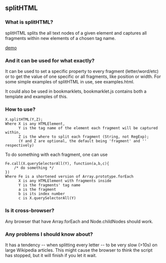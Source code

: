 ## splitHTML


### What is splitHTML?

splitHTML splits the all text nodes of a given element and captures all fragments within new elements of a chosen tag name.

[demo](http://svrv.net/e/xperiments/splitHTML/examples.html)

### And it can be used for what exactly?

It can be used to set a specific property to every fragment (letter/word/etc) or to get the value of one specific or all fragments, like position or width.
For some simple examples of splitHTML in use, see examples.html.

It could also be used in bookmarklets, bookmarklet.js contains both a template and examples of this.

### How to use?

	X.splitHTML(Y,Z);
	Where X is any HTMLElement,
		  Y is the tag name of the element each fragment will be captured within,
		  Z is the where to split each fragment (String, not RegExp);
		  (Y and Z are optional, the default being 'fragment' and '' respectively)

To do something with each fragment, one can use
 
	Fe.call(X.querySelectorAll(Y), function(a,b,c){
		/* do something */
	})
	Where Fe is a shortened version of Array.prototype.forEach
		  X is any HTMLElement with fragments inside
		  Y is the fragments' tag name
		  a is the fragment
		  b is its index number
		  c is X.querySelectorAll(Y)

### Is it cross-browser?

Any browser that have Array.forEach and Node.childNodes should work.

### Any problems I should know about?

It has a tendency -- when splitting every letter -- to be very slow (>10s) on large Wikipedia articles. This might cause the browser to think the script has stopped, but it will finish if you let it wait.
